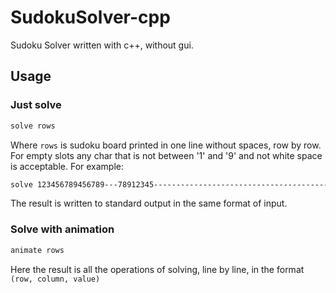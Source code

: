 # SudokuSolver-cpp
Sudoku Solver written with c++, without gui.
## Usage
### Just solve
```sh
solve rows
```
Where `rows` is sudoku board printed in one line without spaces, row by row. For empty slots any char that is not between '1' and '9' and not white space is acceptable.
For example:
```sh
solve 123456789456789---78912345-------------------------------------------------------
```
The result is written to standard output in the same format of input.
### Solve with animation
```sh
animate rows
```
Here the result is all the operations of solving, line by line, in the format `(row, column, value)` 
